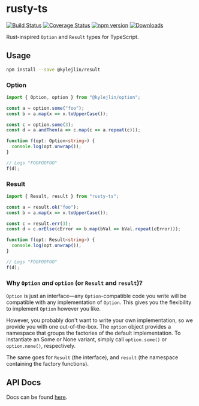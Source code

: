 # rusty-ts

[![Build Status](https://travis-ci.com/kylejlin/rusty-ts.svg?branch=master)](https://travis-ci.com/kylejlin/rusty-ts)
[![Coverage Status](https://coveralls.io/repos/github/kylejlin/rusty-ts/badge.svg?branch=master)](https://coveralls.io/github/kylejlin/rusty-ts?branch=master)
[![npm version](https://badge.fury.io/js/%40kylejlin%2Frusty-ts.svg)](https://www.npmjs.com/package/@kylejlin/rusty-ts)
[![Downloads](https://img.shields.io/npm/dm/%40kylejlin%2Frusty-ts.svg)](https://www.npmjs.com/package/@kylejlin/rusty-ts)

Rust-inspired `Option` and `Result` types for TypeScript.

## Usage

```bash
npm install --save @kylejlin/result
```

### Option

```ts
import { Option, option } from "@kylejlin/option";

const a = option.some("foo");
const b = a.map(x => x.toUpperCase());

const c = option.some(3);
const d = a.andThen(a => c.map(c => a.repeat(c)));

function f(opt: Option<string>) {
  console.log(opt.unwrap());
}

// Logs "FOOFOOFOO"
f(d);
```

### Result

```ts
import { Result, result } from "rusty-ts";

const a = result.ok("foo");
const b = a.map(x => x.toUpperCase());

const c = result.err(3);
const d = c.orElse(cError => b.map(bVal => bVal.repeat(cError)));

function f(opt: Result<string>) {
  console.log(opt.unwrap());
}

// Logs "FOOFOOFOO"
f(d);
```

### Why `Option` _and_ `option` (or `Result` and `result`)?

`Option` is just an interface—any `Option`-compatible code you write will be compatible with any implementation of `Option`.
This gives you the flexibility to implement `Option` however you like.

However, you probably don't want to write your own implementation, so we provide you with one out-of-the-box.
The `option` object provides a namespace that groups the factories
of the default implementation.
To instantiate an Some or None variant, simply call `option.some()` or `option.none()`, respectively.

The same goes for `Result` (the interface), and `result` (the namespace containing the factory functions).

## API Docs

Docs can be found [here](https://kylejlin.github.io/rusty-ts/).

